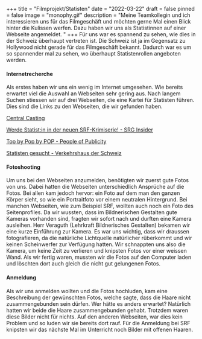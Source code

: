 +++
title = "Filmprojekt/Statisten"
date = "2022-03-22"
draft = false
pinned = false
image = "monophy.gif"
description = "Meine Teamkollegin und ich interessieren uns für das Filmgeschäft und möchten gerne Mal einen Blick hinter die Kulissen werfen. Dazu haben wir uns als Statistinnen auf einer Webseite angemeldet. "
+++
Für uns war es spannend zu sehen, wie dies in der Schweiz überhaupt vertreten ist. Die Schweiz ist ja im Gegensatz zu Hollywood nicht gerade für das Filmgeschäft bekannt. Dadurch war es um so spannender mal zu sehen, wo überhaupt Statistenrollen angeboten werden. 

#### Internetrecherche

Als erstes haben wir uns ein wenig im Internet umgesehen. Wie bereits erwartet viel die Auswahl an Webseiten sehr gering aus. Nach langem Suchen stiessen wir auf drei Webseiten, die eine Kartei für Statisten führen. Dies sind die Links zu den Webseiten, die wir gefunden haben.

<!--StartFragment-->

[Central Casting](https://www.centralcasting.ch/registration) 

[Werde Statist:in in der neuen SRF-Krimiserie! - SRG Insider](https://www.srginsider.ch/behind-the-scenes/2021/11/15/statistin-neue-krimiserie/) 

[Top by Pop by POP - People of Publicity](https://de.peopleofpublicity.com/results/advertising-models-top-by-pop-all/all) 

[Statisten gesucht - Verkehrshaus der Schweiz](https://www.verkehrshaus.ch/footer/menu-quicklinks/kontaktieren/statisten-gesucht.html) 

<!--EndFragment-->

#### Fotoshooting

Um uns bei den Webseiten anzumelden, benötigten wir zuerst gute Fotos von uns. Dabei hatten die Webseiten unterschiedlich Ansprüche auf die Fotos. Bei allen kam jedoch hervor: ein Foto auf dem man den ganzen Körper sieht, so wie ein Portraitfoto vor einem neutralen Hintergrund. Bei manchen Webseiten, wie zum Beispiel SRF, wollten auch noch ein Foto des Seitenprofiles. Da wir wussten, dass im Bildnerischen Gestalten gute Kameras vorhanden sind, fragten wir sofort nach und durften eine Kamera ausleihen. Herr Veraguth (Lehrkraft Bildnerisches Gestalten) bekamen wir eine kurze Einführung zur Kamera. Es war uns wichtig, dass wir draussen fotografieren, da die natürliche Lichtquelle natürlicher rüberkommt und wir keinen Scheinwerfer zur Verfügung hatten. Wir schnappten uns also die Kamera, um keine Zeit zu verlieren und knipsten Fotos vor einer weissen Wand. Als wir fertig waren, mussten wir die Fotos auf den Computer laden und löschten dort auch gleich die nicht gut gelungenen Fotos.



#### Anmeldung

Als wir uns anmelden wollten und die Fotos hochluden, kam eine Beschreibung der gewünschten Fotos, welche sagte, dass die Haare nicht zusammengebunden sein dürfen. Wer hätte es anders erwartet? Natürlich hatten wir beide die Haare zusammengebunden gehabt. Trotzdem waren diese Bilder nicht für nichts. Auf den anderen Webseiten, war dies kein Problem und so luden wir sie bereits dort rauf. Für die Anmeldung bei SRF knipsten wir das nächste Mal im Unterricht noch Bilder mit offenen Haaren.